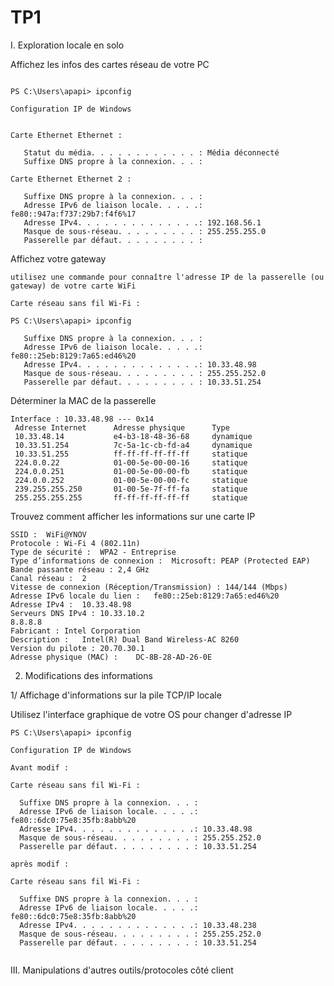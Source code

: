# TP1

I. Exploration locale en solo

Affichez les infos des cartes réseau de votre PC

```

PS C:\Users\apapi> ipconfig

Configuration IP de Windows


Carte Ethernet Ethernet :

   Statut du média. . . . . . . . . . . . : Média déconnecté
   Suffixe DNS propre à la connexion. . . :

Carte Ethernet Ethernet 2 :

   Suffixe DNS propre à la connexion. . . :
   Adresse IPv6 de liaison locale. . . . .: fe80::947a:f737:29b7:f4f6%17
   Adresse IPv4. . . . . . . . . . . . . .: 192.168.56.1
   Masque de sous-réseau. . . . . . . . . : 255.255.255.0
   Passerelle par défaut. . . . . . . . . :

```

Affichez votre gateway

```
utilisez une commande pour connaître l'adresse IP de la passerelle (ou gateway) de votre carte WiFi

Carte réseau sans fil Wi-Fi :

PS C:\Users\apapi> ipconfig

   Suffixe DNS propre à la connexion. . . :
   Adresse IPv6 de liaison locale. . . . .: fe80::25eb:8129:7a65:ed46%20
   Adresse IPv4. . . . . . . . . . . . . .: 10.33.48.98
   Masque de sous-réseau. . . . . . . . . : 255.255.252.0
   Passerelle par défaut. . . . . . . . . : 10.33.51.254

```
 Déterminer la MAC de la passerelle

 ```
Interface : 10.33.48.98 --- 0x14
  Adresse Internet      Adresse physique      Type
  10.33.48.14           e4-b3-18-48-36-68     dynamique
  10.33.51.254          7c-5a-1c-cb-fd-a4     dynamique
  10.33.51.255          ff-ff-ff-ff-ff-ff     statique
  224.0.0.22            01-00-5e-00-00-16     statique
  224.0.0.251           01-00-5e-00-00-fb     statique
  224.0.0.252           01-00-5e-00-00-fc     statique
  239.255.255.250       01-00-5e-7f-ff-fa     statique
  255.255.255.255       ff-ff-ff-ff-ff-ff     statique

 ```

Trouvez comment afficher les informations sur une carte IP
 ```
SSID :	WiFi@YNOV
Protocole :	Wi-Fi 4 (802.11n)
Type de sécurité :	WPA2 - Entreprise
Type d’informations de connexion :	Microsoft: PEAP (Protected EAP)
Bande passante réseau :	2,4 GHz
Canal réseau :	2
Vitesse de connexion (Réception/Transmission) :	144/144 (Mbps)
Adresse IPv6 locale du lien :	fe80::25eb:8129:7a65:ed46%20
Adresse IPv4 :	10.33.48.98
Serveurs DNS IPv4 :	10.33.10.2
8.8.8.8
Fabricant :	Intel Corporation
Description :	Intel(R) Dual Band Wireless-AC 8260
Version du pilote :	20.70.30.1
Adresse physique (MAC) :	DC-8B-28-AD-26-0E

 ```


2. Modifications des informations 

1/ Affichage d'informations sur la pile TCP/IP locale

Utilisez l'interface graphique de votre OS pour changer d'adresse IP
 ```
PS C:\Users\apapi> ipconfig

Configuration IP de Windows

Avant modif :

Carte réseau sans fil Wi-Fi :

   Suffixe DNS propre à la connexion. . . :
   Adresse IPv6 de liaison locale. . . . .: fe80::6dc0:75e8:35fb:8abb%20
   Adresse IPv4. . . . . . . . . . . . . .: 10.33.48.98
   Masque de sous-réseau. . . . . . . . . : 255.255.252.0
   Passerelle par défaut. . . . . . . . . : 10.33.51.254

après modif :

Carte réseau sans fil Wi-Fi :

   Suffixe DNS propre à la connexion. . . :
   Adresse IPv6 de liaison locale. . . . .: fe80::6dc0:75e8:35fb:8abb%20
   Adresse IPv4. . . . . . . . . . . . . .: 10.33.48.238
   Masque de sous-réseau. . . . . . . . . : 255.255.252.0
   Passerelle par défaut. . . . . . . . . : 10.33.51.254
   
 ```

III. Manipulations d'autres outils/protocoles côté client

 ```


 ```